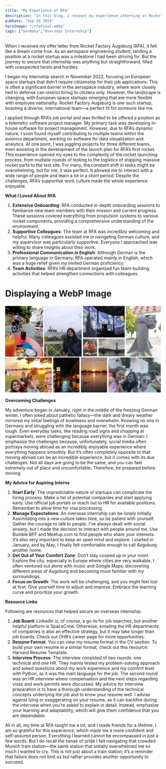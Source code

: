 ```yaml
---
title: "My Experience at RFA"
description: "In this blog, I recount my experience interning at Rocket Factory Augsburg (RFA), a European rocket startup. I discuss the challenges of adapting to a new country and a fast-paced work environment, and share key lessons in resilience and growth. I also provide practical tips for aspiring interns on how to prepare and thrive in similar opportunities."
pubDate: "Sep 10 2024"
heroImage: "/rfafinal.webp"
tags: ["Germany","Overseas Internship"]
---
```


When I received my offer letter from Rocket Factory Augsburg (RFA), it felt like a dream come true. As an aerospace engineering student, landing a position at a rocket startup was a milestone I had been striving for. But the journey to secure that internship was anything but straightforward, filled with unexpected twists and hurdles.

I began my internship search in November 2022, focusing on European space startups that didn’t require citizenship for their job applications. This is often a significant barrier in the aerospace industry, where work closely tied to defense can restrict hiring to citizens only. However, the landscape is changing, with European space startups emerging that are more flexible with employee nationality. Rocket Factory Augsburg is one such startup, boasting a diverse, international team—a perfect fit for someone like me.

I applied through RFA’s job portal and was thrilled to be offered a position as a telemetry software project manager. My primary task was developing in-house software for project management. However, due to RFA’s dynamic nature, I soon found myself contributing to multiple teams within the avionics department, working on software for data visualization and analytics.
At one point, I was juggling projects for three different teams, even assisting in the development of the launch plan for RFA’s first rocket. This experience opened my eyes to the complexity of the rocket launching process, from multiple rounds of testing to the logistics of shipping massive rocket parts to the test site. For many, the constant shift in tasks might be overwhelming, but for me, it was perfect. It allowed me to interact with a wide range of people and learn a lot in a short period. Despite the challenges, RFA’s supportive work culture made the whole experience enjoyable.

**What I Loved About RFA**

1. **Extensive Onboarding**: RFA conducted in-depth onboarding sessions to familiarize new team members with their mission and current progress. These sessions covered everything from propulsion systems to various rocket components, providing a comprehensive understanding of the environment.
2. **Supportive Colleagues**: The team at RFA was incredibly welcoming and helpful. Many colleagues assisted me in navigating German culture, and my supervisor was particularly supportive. Everyone I approached was willing to share insights about their work.
3. **Professional Communication in English**: Although German is the primary language in Germany, RFA operated mainly in English, which was a huge relief given my limited German proficiency.
4. **Team Activities**: RFA’s HR department organized fun team-building activities that helped strengthen connections with colleagues.

<!DOCTYPE html>
<html lang="en">
<head>
    <meta charset="UTF-8">
    <meta name="viewport" content="width=device-width, initial-scale=1.0">
    <title>Insert WebP Image</title>
</head>
<body>
    <h1>Displaying a WebP Image</h1>
    <img src="/collage.webp" alt="Me with some incredible colleagues">
</body>
</html>

**Overcoming Challenges**

My adventure began in January, right in the middle of the freezing German winter. I often joked about pathetic fallacy—the dark and dreary weather mirrored my initial feelings of loneliness and overwhelm. Knowing no one in Germany and struggling with the language barrier, the first month was tough. Even everyday tasks, like reading road signs and shopping at supermarkets, were challenging because everything was in German.
I emphasize the challenges because, unfortunately, social media often portrays moving abroad as an incredibly enjoyable experience where everything happens smoothly. But it’s often completely opposite to that: moving abroad can be an incredible experience, but it comes with its due challenges. Not all days are going to be the same, and you can feel extremely out of place and uncomfortable. Therefore, be prepared before moving.

**My Advice for Aspiring Interns**

1. **Start Early**: The unpredictable nature of startups can complicate the hiring process. Make a list of potential companies and start applying early. Use official job portals or reach out to HR for available positions. Remember to allow time for visa processing.
2. **Manage Expectations**: An overseas internship can be lonely initially. Assimilating into a new culture takes time, so be patient with yourself. Gather the courage to talk to people. I’ve always dealt with social anxiety, but I made the decision to interact with people around me. Use Bumble BFF and Meetup.com to find people who share your interests. It’s also very important to keep an open mind and explore. I started in January, and by May, I finally felt comfortable enough to call Augsburg another home.
3. **Get Out of Your Comfort Zone**: Don’t stay cooped up in your room. Explore the city, especially in Europe where cities are very walkable. I often ventured out alone with music and Google Maps, discovering different areas of Augsburg and becoming more familiar with my surroundings.
4. **Focus on Growth**: The work will be challenging, and you might feel lost at first. Give yourself time to adjust and improve. Embrace the learning curve and prioritize your growth.

**Resource Links**

Following are resources that helped secure an overseas internship.

1. **Job Board**: LinkedIn is, of course, a go-to for job searches, but another helpful platform is SpaceCrew. Otherwise, emailing the HR departments of companies is also an effective strategy, but it may take longer than job boards. Check out OHB’s career page for more opportunities.
2. **Resume Format**: You can view my resume format in the CV section. To build your own resume in a similar format, check out this resource: Harvard Resume Template.
3. **Interview Process**: The interview consisted of two rounds: one technical and one HR. They mainly tested my problem-solving approach and asked questions about my work experience and my comfort level with Python, as it was the main language for the job. The second round was an HR interview where compensation and the next steps regarding visas and work permits were discussed. My advice for interview preparation is to have a thorough understanding of the technical concepts underlying the job and to know your resume well. I advise against lying or exaggerating on your resume, as it can backfire during the interview when you’re asked to explain in detail. Instead, emphasize your learning and adaptability, which will give them confidence that you are dependable.

All in all, my time at RFA taught me a lot, and I made friends for a lifetime. I am so grateful for this experience, which made me a more confident and self-assured person. Everything I learned cannot be encompassed in just a few words. But I do recall the sense of pride I felt navigating that crowded Munich train station—the same station that initially overwhelmed me so much I wanted to cry. This is not just about a train station; it’s a reminder that failure does not limit us but rather provides another opportunity to succeed.

